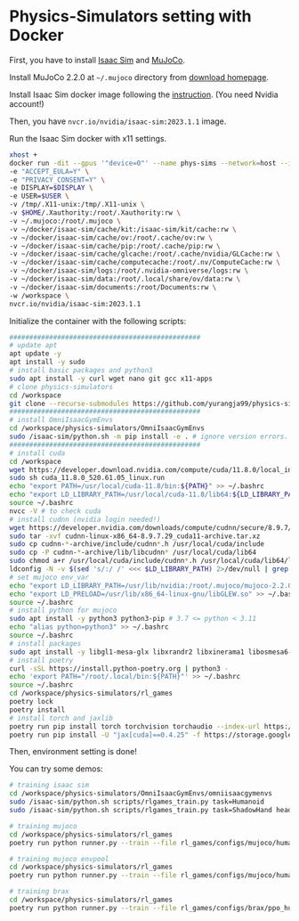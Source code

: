 # Physics-Simulators setting with Docker

First, you have to install [Isaac Sim](https://developer.nvidia.com/isaac-sim) and [MuJoCo](https://mujoco.org/). 

Install MuJoCo 2.2.0 at `~/.mujoco` directory from [download homepage](https://www.roboti.us/download.html). 

Install Isaac Sim docker image following the [instruction](https://docs.omniverse.nvidia.com/isaacsim/latest/installation/install_container.html). (You need Nvidia account!)

Then, you have `nvcr.io/nvidia/isaac-sim:2023.1.1` image. 

Run the Isaac Sim docker with x11 settings. 

```bash
xhost +
docker run -dit --gpus '"device=0"' --name phys-sims --network=host --ipc=host \
-e "ACCEPT_EULA=Y" \
-e "PRIVACY_CONSENT=Y" \
-e DISPLAY=$DISPLAY \
-e USER=$USER \
-v /tmp/.X11-unix:/tmp/.X11-unix \
-v $HOME/.Xauthority:/root/.Xauthority:rw \
-v ~/.mujoco:/root/.mujoco \
-v ~/docker/isaac-sim/cache/kit:/isaac-sim/kit/cache:rw \
-v ~/docker/isaac-sim/cache/ov:/root/.cache/ov:rw \
-v ~/docker/isaac-sim/cache/pip:/root/.cache/pip:rw \
-v ~/docker/isaac-sim/cache/glcache:/root/.cache/nvidia/GLCache:rw \
-v ~/docker/isaac-sim/cache/computecache:/root/.nv/ComputeCache:rw \
-v ~/docker/isaac-sim/logs:/root/.nvidia-omniverse/logs:rw \
-v ~/docker/isaac-sim/data:/root/.local/share/ov/data:rw \
-v ~/docker/isaac-sim/documents:/root/Documents:rw \
-w /workspace \
nvcr.io/nvidia/isaac-sim:2023.1.1
```

Initialize the container with the following scripts:

```bash
################################################
# update apt
apt update -y 
apt install -y sudo 
# install basic packages and python3
sudo apt install -y curl wget nano git gcc x11-apps 
# clone physics-simulators
cd /workspace
git clone --recurse-submodules https://github.com/yurangja99/physics-simulators.git
################################################
# install OmniIsaacGymEnvs
cd /workspace/physics-simulators/OmniIsaacGymEnvs
sudo /isaac-sim/python.sh -m pip install -e . # ignore version errors.
################################################
# install cuda
cd /workspace
wget https://developer.download.nvidia.com/compute/cuda/11.8.0/local_installers/cuda_11.8.0_520.61.05_linux.run
sudo sh cuda_11.8.0_520.61.05_linux.run
echo "export PATH=/usr/local/cuda-11.8/bin:${PATH}" >> ~/.bashrc
echo "export LD_LIBRARY_PATH=/usr/local/cuda-11.8/lib64:${LD_LIBRARY_PATH}" >> ~/.bashrc
source ~/.bashrc
nvcc -V # to check cuda
# install cudnn (nvidia login needed!)
wget https://developer.nvidia.com/downloads/compute/cudnn/secure/8.9.7/local_installers/11.x/cudnn-linux-x86_64-8.9.7.29_cuda11-archive.tar.xz/
sudo tar -xvf cudnn-linux-x86_64-8.9.7.29_cuda11-archive.tar.xz
sudo cp cudnn-*-archive/include/cudnn*.h /usr/local/cuda/include
sudo cp -P cudnn-*-archive/lib/libcudnn* /usr/local/cuda/lib64
sudo chmod a+r /usr/local/cuda/include/cudnn*.h /usr/local/cuda/lib64/libcudnn*
ldconfig -N -v $(sed 's/:/ /' <<< $LD_LIBRARY_PATH) 2>/dev/null | grep libcudnn # to check cudnn
# set mujoco env_var
echo "export LD_LIBRARY_PATH=/usr/lib/nvidia:/root/.mujoco/mujoco-2.2.0/bin:${LD_LIBRARY_PATH}" >> ~/.bashrc 
echo "export LD_PRELOAD=/usr/lib/x86_64-linux-gnu/libGLEW.so" >> ~/.bashrc 
source ~/.bashrc 
# install python for mujoco
sudo apt install -y python3 python3-pip # 3.7 <= python < 3.11
echo "alias python=python3" >> ~/.bashrc
source ~/.bashrc
# install packages
sudo apt install -y libgl1-mesa-glx libxrandr2 libxinerama1 libosmesa6-dev libglfw3 patchelf libglew-dev libglib2.0-0 
# install poetry
curl -sSL https://install.python-poetry.org | python3 -
echo 'export PATH="/root/.local/bin:${PATH}"' >> ~/.bashrc
source ~/.bashrc
cd /workspace/physics-simulators/rl_games
poetry lock
poetry install
# install torch and jaxlib
poetry run pip install torch torchvision torchaudio --index-url https://download.pytorch.org/whl/cu118 --default-timeout=1000
poetry run pip install -U "jax[cuda]==0.4.25" -f https://storage.googleapis.com/jax-releases/jax_cuda_releases.html
```

Then, environment setting is done!

You can try some demos: 

```bash
# training isaac sim 
cd /workspace/physics-simulators/OmniIsaacGymEnvs/omniisaacgymenvs
sudo /isaac-sim/python.sh scripts/rlgames_train.py task=Humanoid
sudo /isaac-sim/python.sh scripts/rlgames_train.py task=ShadowHand headless=True

# training mujoco
cd /workspace/physics-simulators/rl_games
poetry run python runner.py --train --file rl_games/configs/mujoco/humanoid.yaml

# training mujoco envpool
cd /workspace/physics-simulators/rl_games
poetry run python runner.py --train --file rl_games/configs/mujoco/humanoid_envpool.yaml

# training brax
cd /workspace/physics-simulators/rl_games
poetry run python runner.py --train --file rl_games/configs/brax/ppo_humanoid.yaml
```
